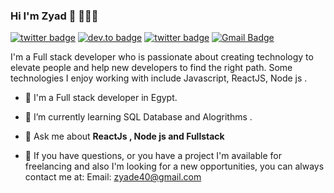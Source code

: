 ### Hi I'm Zyad 👋 👨🏻‍💻

[![twitter badge](https://img.shields.io/badge/twitter-@zyadelhady-%231FA1F1?style=flat&logo=twitter&logoColor=white)](https://twitter.com/Hmtaro__)
[![dev.to badge](https://img.shields.io/badge/linkedin-zyadelhady-%230177B5?style=flat&logo=linkedin)](https://www.linkedin.com/in/zyad-elhady-87a37a185/)
[![twitter badge](https://img.shields.io/badge/instagram-@zyadelhady-%23E4415F?style=flat&logo=instagram&logoColor=white)](https://www.instagram.com/zyad_elhady/)
[![Gmail Badge](https://img.shields.io/badge/-zyade40@gmail.com-c14438?style=flat&logo=Gmail&logoColor=white&link=mailto:zyade40@gmail.com)](mailto:zyade40@gmail.com)

I'm a Full stack developer who is passionate about creating technology to elevate people and help new developers to find the right path. Some technologies I enjoy working with include Javascript, ReactJS, Node js .

- 🔭 I'm a Full stack developer in Egypt.
- 🌱 I’m currently learning SQL Database and Alogrithms .
- 💬 Ask me about **ReactJs , Node js and Fullstack**

- 💼 If you have questions, or you have a project I'm available for freelancing and also I'm looking for a new opportunities, you can always contact me at:
Email: zyade40@gmail.com


<!--
**zyadelhady/zyadelhady** is a ✨ _special_ ✨ repository because its `README.md` (this file) appears on your GitHub profile.



  
- 🔭 I’m currently working on ...
- 🌱 I’m currently learning ...
- 👯 I’m looking to collaborate on ...
- 🤔 I’m looking for help with ...
- 💬 Ask me about ...
- 📫 How to reach me: ...
- 😄 Pronouns: ...
- ⚡ Fun fact: ...
-->
